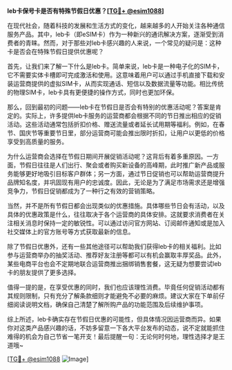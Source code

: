 **leb卡保号卡是否有特殊节假日优惠？[[TG💪+ @esim1088](https://t.me/s/esim1088)]**

在现代社会，随着科技的发展和生活方式的变化，越来越多的人开始关注各种通信服务产品。其中，leb卡（即eSIM卡）作为一种新兴的通讯解决方案，逐渐受到消费者的青睐。然而，对于那些对leb卡感兴趣的人来说，一个常见的疑问是：这种卡是否会在特殊节假日提供优惠呢？

首先，让我们来了解一下什么是leb卡。简单来说，leb卡是一种电子化的SIM卡，它不需要实体卡槽即可完成激活和使用。这意味着用户可以通过手机直接下载和安装运营商提供的虚拟SIM卡，从而实现通话、短信以及数据流量等功能。相比传统的物理SIM卡，leb卡具有更便捷的操作方式，同时也更加环保。

那么，回到最初的问题——leb卡在节假日是否会有特别的优惠活动呢？答案是肯定的。实际上，许多提供leb卡服务的运营商都会根据不同的节日推出相应的促销活动。这些活动通常包括折扣价格、赠送流量或者延长试用期等福利。例如，在春节、国庆节等重要节日里，部分运营商可能会推出限时折扣，让用户以更低的价格享受到高质量的服务。

为什么运营商会选择在节假日期间开展促销活动呢？这背后有着多重原因。一方面，节假日往往是人们出行、聚会或者购买新设备的高峰期，此时推广新产品或服务能够更好地吸引目标客户群体；另一方面，通过节日促销也可以帮助运营商提升品牌知名度，并巩固现有用户的忠诚度。因此，无论是为了满足市场需求还是增强竞争力，节假日促销都成为了一种行之有效的营销策略。

当然，并不是所有节假日都会出现类似的优惠措施。具体哪些节日会有活动，以及具体的优惠政策是什么，往往取决于各个运营商的具体安排。这就要求消费者在关注相关消息时保持一定的敏锐性。可以通过访问官方网站、订阅邮件通知或是加入社交媒体上的官方账号等方式获取最新的信息。

除了节假日优惠外，还有一些其他途径可以帮助我们获得leb卡的相关福利。比如参与运营商举办的抽奖活动、推荐好友注册等都可以有机会赢取丰厚奖品。此外，某些电商平台也会不定期地联合运营商推出捆绑销售套餐，这无疑为想要尝试leb卡的朋友提供了更多选择。

值得一提的是，在享受优惠的同时，我们也应该理性消费。毕竟任何促销活动都有其规则限制，只有充分了解条款细则才能避免不必要的麻烦。建议大家在下单前仔细阅读说明文档，确保自己清楚了解所购产品的功能范围及后续维护事项。

综上所述，leb卡确实存在节假日优惠的可能性，但具体情况因运营商而异。如果你对这类产品感兴趣的话，不妨多留意一下各大平台发布的动态，说不定就能抓住难得的机会为自己节省一笔开支！最后提醒一句：无论何时何地，理性选择才是王道哦~

[[TG💪+ @esim1088](https://t.me/s/esim1088) ![Image](https://i.postimg.cc/4NQfJmqS/Snipaste-2025-05-13-00-14-12.png)]